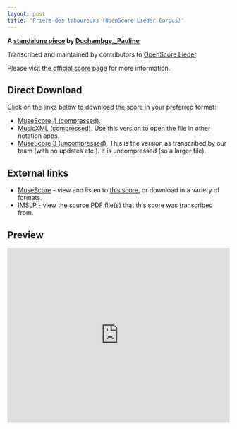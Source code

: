 ```yaml
---
layout: post
title: 'Prière des laboureurs (OpenScore Lieder Corpus)'
---
```


__A [standalone piece](https://fourscoreandmore.org/OpenScore/Duchambge%2C_Pauline/_/) by [Duchambge,_Pauline](https://fourscoreandmore.org/OpenScore/Duchambge%2C_Pauline)__

Transcribed and maintained by contributors to [OpenScore Lieder].

Please visit the [official score page] for more information.

[official score page]: https://musescore.com/openscore-lieder-corpus/scores/6593095
[OpenScore Lieder]: https://musescore.com/openscore-lieder-corpus

## Direct Download

Click on the links below to download the score in your preferred format:
- [MuseScore 4 (compressed)](https://fourscoreandmore.org/OpenScore/Duchambge%2C_Pauline/_/Pri%C3%A8re_des_laboureurs.mscz).
- [MusicXML (compressed)](https://fourscoreandmore.org/OpenScore/Duchambge%2C_Pauline/_/Pri%C3%A8re_des_laboureurs.mxl). Use this version to open the file in other notation apps.
- [MuseScore 3 (uncompressed)](https://raw.githubusercontent.com/OpenScore/Lieder/refs/heads/main/scores/Duchambge%2C_Pauline/_/Pri%C3%A8re_des_laboureurs/lc6593095.mscx). This is the version as transcribed by our team (with no updates etc.). It is uncompressed (so a larger file).

## External links

- [MuseScore] - view and listen to [this score][MuseScore], or download in a variety of formats.
- [IMSLP] - view the [source PDF file(s)][IMSLP] that this score was transcribed from.

[MuseScore]: https://musescore.com/score/6593095
[IMSLP]: https://imslp.org/wiki/Special:ReverseLookup/348196

## Preview

<iframe width="100%" height="394" src="https://musescore.com/openscore-lieder-corpus/scores/6593095/embed" frameborder="0" allowfullscreen allow="autoplay; fullscreen"></iframe>
